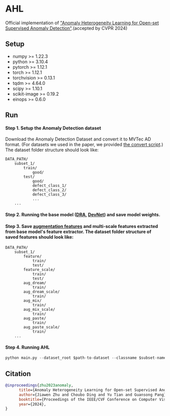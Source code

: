 # AHL

Official implementation of ["Anomaly Heterogeneity Learning for Open-set Supervised Anomaly Detection"](https://arxiv.org/pdf/2310.12790.pdf).(accepted by CVPR 2024)

## Setup
- numpy >= 1.22.3
- python >= 3.10.4
- pytorch >= 1.12.1
- torch >= 1.12.1
- torchvision >= 0.13.1
- tqdm >= 4.64.0
- scipy >= 1.10.1
- scikit-image >= 0.19.2
- einops >= 0.6.0

## Run
#### Step 1. Setup the Anomaly Detection dataset

Download the Anomaly Detection Dataset and convert it to MVTec AD format. (For datasets we used in the paper, we provided [the convert script](https://github.com/mala-lab/AHL/tree/main/data).) 
The dataset folder structure should look like:

```
DATA_PATH/
    subset_1/
        train/
            good/
        test/
            good/
            defect_class_1/
            defect_class_2/
            defect_class_3/
            ...
    ...
```
#### Step 2. Running the base model ([DRA](https://github.com/Choubo/DRA/tree/main), [DevNet](https://github.com/Choubo/deviation-network-image)) and save model weights.

#### Step 3. Save [augmentation features](https://github.com/mala-lab/AHL/tree/main/datasets) and multi-scale features extracted from base model's feature extractor. The dataset folder structure of saved features should look like:
```
DATA_PATH/
    subset_1/
        feature/
            train/
            test/
        feature_scale/
            train/
            test/
        aug_dream/
            train/
        aug_dream_scale/
            train/
        aug_mix/
            train/
        aug_mix_scale/
            train/
        aug_paste/
            train/
        aug_paste_scale/
            train/
    ...
```

#### Step 4. Running AHL
```python
python main.py --dataset_root $path-to-dataset --classname $subset-name --feat_classname $subset-name-for-saved-features --experiment_dir $path-to-save-model-weights
```

## Citation

```bibtex
@inproceedings{zhu2023anomaly,
      title={Anomaly Heterogeneity Learning for Open-set Supervised Anomaly Detection}, 
      author={Jiawen Zhu and Choubo Ding and Yu Tian and Guansong Pang},
      booktitle={Proceedings of the IEEE/CVF Conference on Computer Vision and Pattern Recognition},
      year={2024},
}
```
